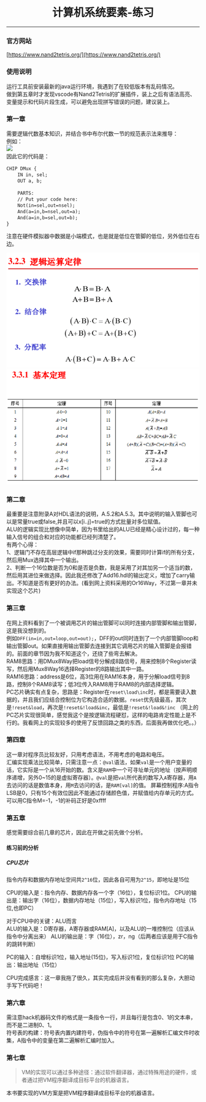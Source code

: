 # <center>计算机系统要素-练习</center>

----------

### 官方网站  
[https://www.nand2tetris.org/](https://www.nand2tetris.org/)  
### 使用说明  
运行工具前安装最新的java运行环境，我遇到了在较低版本有乱码情况。  
做到第五章时才发现vscode有Nand2Tetris的扩展插件，装上之后有语法高亮、变量提示和代码片段生成，可以避免出现拼写错误的问题，建议装上。

### 第一章  
需要逻辑代数基本知识，并结合书中布尔代数一节的规范表示法来推导：  
例如：  
<img src="https://latex.codecogs.com/svg.latex?dmux=(in*\overline{sel},in*sel)" />  
因此它的代码是：  
``` hdl  
CHIP DMux {
    IN in, sel;
    OUT a, b;

    PARTS:
    // Put your code here:
    Not(in=sel,out=nsel);
    And(a=in,b=nsel,out=a);
    And(a=in,b=sel,out=b);
}
```  

注意在硬件模拟器中数据是小端模式，也是就是低位在管脚的低位，另外低位在右边。  

![逻辑运算法则](./img/bool_op.png)  
![逻辑运算基本定理](./img/bool_law.png)  

### 第二章  
最重要是注意附录A对HDL语法的说明，A.5.2和A.5.3。其中说明的输入管脚也可以是常量true或false,并且可以x[i..j]=true的方式批量对多位赋值。  
ALU的逻辑实现比想像中简单，因为书里给出的ALU已经是精心设计过的，每一种输入信号的组合和对应的功能都已经列清楚了。  
有两个心得：  
1、逻辑门不存在高层逻辑中if那种跳过分支的效果，需要同时计算if的所有分支，然后用Mux选择其中一个输出。  
2、判断一个16位数是否为0和是否是负数，我是采用了对其加另一个适当的数，然后用其进位来做选择。因此我还修改了Add16.hdl的输出定义，增加了carry输出。不知道是否有更好的办法。(看到网上资料采用的Or16Way，不过第一章并未实现这个芯片)  

### 第三章  
在网上资料看到了一个被调用芯片的输出管脚可以同时连接内部管脚和输出管脚，这是我没想到的。  
例如`DFF(in=in,out=loop,out=out);`，DFF的out同时连到了一个内部管脚loop和输出管脚out。如果直接用输出管脚去连接到其它调用芯片的输入管脚是会报错的。前面的章节因为我不知道这个，还绕了些弯去解决。  
RAM8思路：用DMux8Way把load信号分解成8路信号，用来控制8个Register读写，然后用Mux8Way16选择Register的8路输出其中一路。  
RAM16思路：address是6位，高3位用在RAM16本身，用于分解load信号到8路，控制8个RAM8读写；低3位传入RAM8用于RAM8的内部选择逻辑。   
PC芯片确实有点复杂，思路是：Register在`reset\load\inc`时，都是需要读入数据的，并且我们应结合控制位为它构造合适的数据。`reset`优先级最高，其次是`!reset&load`，再次是`!reset&!load&inc`，最低是`!reset&!load&!inc` 
（网上的PC芯片实现很简单，感觉我这个是按逻辑流程硬怼，这样的电路肯定性能上是不行的。我看网上的实现较多的使用了反馈回路之类的东西，后面我再做优化吧。。） 

### 第四章  
这一章对程序员比较友好，只用考虑语法，不用考虑的电路和电压。  
汇编实现乘法比较简单，只需注意一点：`@val`语法，如果`val`是一个用户变量的话，它实际是一个从16开始的数。含义是`RAM`中一个可寻址单元的地址（按声明顺序递增，另外0~15的是虚拟寄存器）。`@val`是把`val`所代表的数写入`A`寄存器，用`A`去访问的话是数值本身，用`M`去访问的话，是`RAM[val]`的值。 
屏幕控制程序:A指令LSB是0，只有15个有效位因此不能通过存储颜色值，并赋值给内存单元的方式。可以用C指令M=-1，-1的补码正好是0xffff  

### 第五章  
感觉需要综合前几章的芯片，因此在开做之前先做个分析。  
#### 练习前的分析  
##### CPU芯片  
指令内存和数据内存地址空间共`2^16`位，因此各自可用为`2^15`，即地址是15位

CPU的输入是：指令内存、数据内存各一个字（16位），复位标识1位。
CPU的输出是：输出字（16位），数据内存地址（15位），写入标识1位，指令内存地址（15位,也即PC）

对于CPU中的关键：ALU而言  
ALU的输入是：D寄存器，A寄存器或RAM[A]，以及ALU的一堆控制位（应该从指令中分离出来）
ALU的输出是：字（16位），zr，ng（后两者应该是用于C指令的跳转判断）

PC的输入：自增标识1位，输入地址(15位)，写入标识1位，复位标识1位
PC的输出：输出地址（15位）  

CPU完成感言：这一章我拖了很久，其实完成后并没有看到的那么复杂，大胆动手写下代码吧！  


### 第六章  
需注意hack机器码文件的格式是一条指令一行，并且每行是包含0、1的文本串，而不是二进制0、1。  
符号表的构建：符号表内置内建符号，伪指令中的符号在第一遍解析汇编文件时收集，A指令中的变量在第二遍解析汇编时加入。  


### 第七章  
>VM的实现可以通过多种途径：通过软件翻译器，通过特殊用途的硬件，或者通过把VM程序翻译成目标平台的机器语言。  

本书要实现的VM方案是把VM程序翻译成目标平台的机器语言。